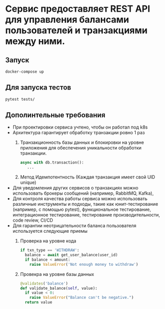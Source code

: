# Сервис  предоставляет REST API для управления балансами пользователей и транзакциями между ними.

## Запуск

``` cmd
docker-compose up 
```

## Для запуска тестов

``` cmd
pytest tests/
```

##  Дополинтельные требования
<ul> 
  <li> При проектировки сервиса учтено, чтобы он работал под k8s </li>
  <li> Архитектура гарантирует обработку транзакции ровно 1 раз </li>
  <ol> 
    <li> Транзакционность базы данных и блокировки на уровне приложения для обеспечения уникальности обработки транзакции. </li>
    
``` python
async with db.transaction():
   ...
``` 

  <li> Метод Идемпотентность (Каждая транзакция имеет свой UID unique) </li>
  </ol> 
  


  <li> Для уведомления других сервисов о транзакциях можно использовать брокеры сообщений (например, RabbitMQ, Kafka), </li>
  <li> Для контроля качества работы сервиса можно использовать различные инструменты и подходы, такие как юнит-тестирование (например, с помощью pytest),
  функциональное тестирование, интеграционное тестирование, тестирование производительности, code review, CI/CD </li>
  <li> Для гарантии неотрицательности баланса пользователя используется следующие приемы </li>
  
  <ol>
    <li> Проверка на уровне кода </li>
    
``` python
if txn_type == 'WITHDRAW':
  balance = await get_user_balance(user_id)
  if balance < amount:
    raise ValueError('Not enough money to withdraw')
```
    
<li> Провекра на уровне базы данных </li>
    
``` python
@validates('balance')
def validate_balance(self, value):
  if value < 0:
    raise ValueError("Balance can't be negative.")
  return value
````
  </ol>
</ul>

###
